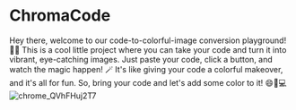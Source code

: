 # ChromaCode
Hey there, welcome to our code-to-colorful-image conversion playground! 🌈✨ This is a cool little project where you can take your code and turn it into vibrant, eye-catching images. Just paste your code, click a button, and watch the magic happen! 🪄 It's like giving your code a colorful makeover, and it's all for fun. So, bring your code and let's add some color to it! 😄🎨💻
![chrome_QVhFHuj2T7](https://github.com/sarfarazstark/ChromaCode/assets/71469354/1c072992-1637-4bcc-aaab-748240485a42)
